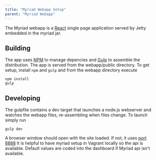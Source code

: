 ```yaml
---
title: "Myriad Webapp Setup"
parent: "Myriad Webapp"
---
```


The Myriad webapp is a [React](http://facebook.github.io/react/) single page application served by Jetty embedded in the myriad jar.

## Building

The app uses [NPM](https://www.npmjs.com/) to manage depencies and [Gulp](http://gulpjs.com/) to assemble the distribution. 
The app is served from the webapp/public directory. 
To get setup, install `npm` and `gulp` and from the webapp directory execute

```
npm install
gulp
```

## Developing

The gulpfile contains a dev target that launches a node.js webserver and watches the webapp files, re-assembling when
files change. To launch simply run

```
gulp dev
```

A browser window should open with the site loaded. If not, it uses [port 8888](http://localhost:8888) 
It is helpful to have myriad setup in Vagrant locally so the api is available. Default values are coded into
the dashboard if Myriad api isn't available.

